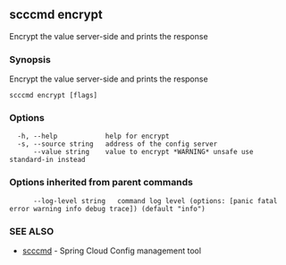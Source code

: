 ## scccmd encrypt

Encrypt the value server-side and prints the response

### Synopsis

Encrypt the value server-side and prints the response

```
scccmd encrypt [flags]
```

### Options

```
  -h, --help            help for encrypt
  -s, --source string   address of the config server
      --value string    value to encrypt *WARNING* unsafe use standard-in instead
```

### Options inherited from parent commands

```
      --log-level string   command log level (options: [panic fatal error warning info debug trace]) (default "info")
```

### SEE ALSO

* [scccmd](scccmd.md)	 - Spring Cloud Config management tool

